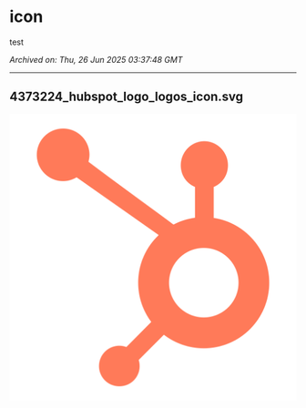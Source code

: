 # icon

test

*Archived on: Thu, 26 Jun 2025 03:37:48 GMT*

---

## 4373224_hubspot_logo_logos_icon.svg

![4373224_hubspot_logo_logos_icon.svg](https://raw.githubusercontent.com/wonderl17/archive-store/main/diaries/images/1750909067055_7io3um_4373224_hubspot_logo_logos_icon.svg)


